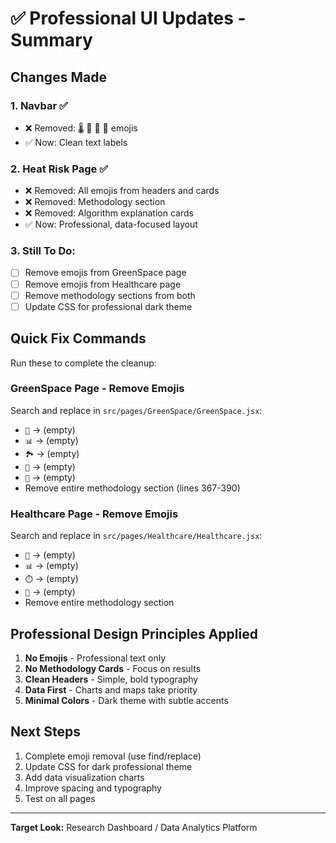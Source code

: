 # ✅ Professional UI Updates - Summary

## Changes Made

### 1. Navbar ✅
- ❌ Removed: 🌡️ 🌳 🏥 🥽 emojis
- ✅ Now: Clean text labels

### 2. Heat Risk Page ✅
- ❌ Removed: All emojis from headers and cards
- ❌ Removed: Methodology section
- ❌ Removed: Algorithm explanation cards
- ✅ Now: Professional, data-focused layout

### 3. Still To Do:
- [ ] Remove emojis from GreenSpace page
- [ ] Remove emojis from Healthcare page
- [ ] Remove methodology sections from both
- [ ] Update CSS for professional dark theme

## Quick Fix Commands

Run these to complete the cleanup:

### GreenSpace Page - Remove Emojis
Search and replace in `src/pages/GreenSpace/GreenSpace.jsx`:
- `🌳` → (empty)
- `📊` → (empty)
- `🏞️` → (empty)
- `🌿` → (empty)
- `🔬` → (empty)
- Remove entire methodology section (lines 367-390)

### Healthcare Page - Remove Emojis
Search and replace in `src/pages/Healthcare/Healthcare.jsx`:
- `🏥` → (empty)
- `📊` → (empty)
- `⏱️` → (empty)
- `🔬` → (empty)
- Remove entire methodology section

## Professional Design Principles Applied

1. **No Emojis** - Professional text only
2. **No Methodology Cards** - Focus on results
3. **Clean Headers** - Simple, bold typography
4. **Data First** - Charts and maps take priority
5. **Minimal Colors** - Dark theme with subtle accents

## Next Steps

1. Complete emoji removal (use find/replace)
2. Update CSS for dark professional theme
3. Add data visualization charts
4. Improve spacing and typography
5. Test on all pages

---

**Target Look:** Research Dashboard / Data Analytics Platform

